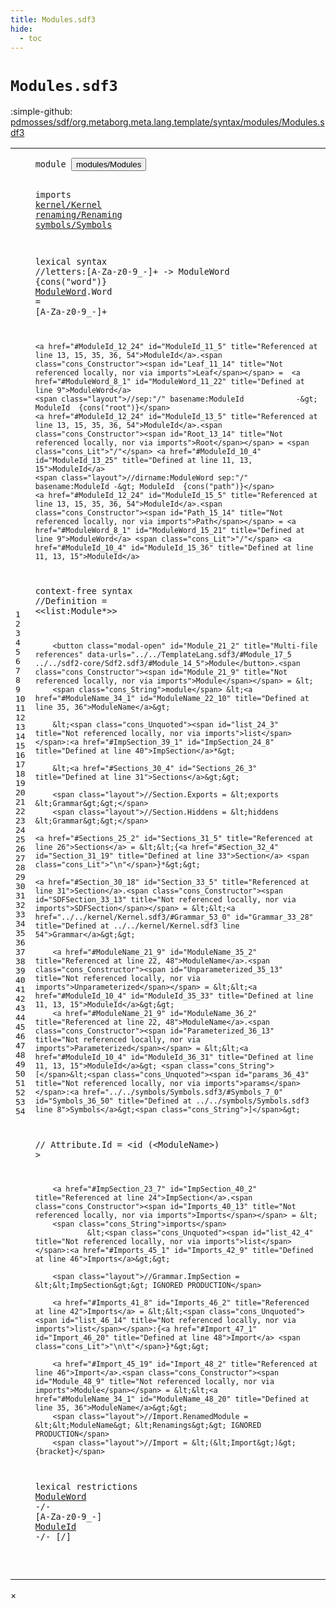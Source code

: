 ```yaml
---
title: Modules.sdf3
hide:
  - toc
---
```


# `Modules.sdf3`

:simple-github: [pdmosses/sdf/org.metaborg.meta.lang.template/syntax/modules/Modules.sdf3]

[pdmosses/sdf/org.metaborg.meta.lang.template/syntax/modules/Modules.sdf3]: https://github.com/pdmosses/sdf/blob/master/org.metaborg.meta.lang.template/syntax/modules/Modules.sdf3 "The source file on GitHub"

<div class="sdf3"><table class="highlighttable"><tbody><tr><td class="linenos"><div class="linenodiv"><pre><span></span>1
2
3
4
5
6
7
8
9
10
11
12
13
14
15
16
17
18
19
20
21
22
23
24
25
26
27
28
29
30
31
32
33
34
35
36
37
38
39
40
41
42
43
44
45
46
47
48
49
50
51
52
53
54
</pre></div></td>
<td class="code"><pre><code><span class="keyword">module</span> <button class="modal-open" id="modules/Modules_1_8" title="Multi-file references" data-urls="../../TemplateLang.sdf3/#modules/Modules_13_3 ../../sdf2-core/SDF.sdf3/#modules/Modules_2_24 ../../sdf2-core/Sdf2-Syntax.sdf3/#modules/Modules_5_9 ../../sdf2-core/Sdf2.sdf3/#modules/Modules_10_3">modules/Modules</button>

<span class="keyword">imports</span> <a href="../../kernel/Kernel.sdf3/#kernel/Kernel_0_7" id="kernel/Kernel_3_9" title="Defined at ../../kernel/Kernel.sdf3 line 1">kernel/Kernel</a> 
        <a href="../../renaming/Renaming.sdf3/#renaming/Renaming_0_7" id="renaming/Renaming_4_9" title="Defined at ../../renaming/Renaming.sdf3 line 1">renaming/Renaming</a>
        <a href="../../symbols/Symbols.sdf3/#symbols/Symbols_0_7" id="symbols/Symbols_5_9" title="Defined at ../../symbols/Symbols.sdf3 line 1">symbols/Symbols</a>
 
<span class="keyword">lexical syntax</span>
    <span class="layout">//letters:[A-Za-z0-9\_\-]+ -&gt; ModuleWord  {cons("word")}</span>
        <a href="#ModuleWord_10_21" id="ModuleWord_9_2" title="Referenced at line 11, 15, 53">ModuleWord</a>.<span class="cons_Constructor"><span id="Word_9_13" title="Not referenced locally, nor via imports">Word</span></span> = [<span class="cons_Regular">A</span>-<span class="cons_Regular">Z</span><span class="cons_Regular">a</span>-<span class="cons_Regular">z</span><span class="cons_Regular">0</span>-<span class="cons_Regular">9</span>\_\-]+
        
    <a href="#ModuleId_12_24" id="ModuleId_11_5" title="Referenced at line 13, 15, 35, 36, 54">ModuleId</a>.<span class="cons_Constructor"><span id="Leaf_11_14" title="Not referenced locally, nor via imports">Leaf</span></span> =  <a href="#ModuleWord_8_1" id="ModuleWord_11_22" title="Defined at line 9">ModuleWord</a>
    <span class="layout">//sep:"/" basename:ModuleId            -&gt; ModuleId  {cons("root")}</span>
    <a href="#ModuleId_12_24" id="ModuleId_13_5" title="Referenced at line 13, 15, 35, 36, 54">ModuleId</a>.<span class="cons_Constructor"><span id="Root_13_14" title="Not referenced locally, nor via imports">Root</span></span> = <span class="cons_Lit">"/"</span> <a href="#ModuleId_10_4" id="ModuleId_13_25" title="Defined at line 11, 13, 15">ModuleId</a>
    <span class="layout">//dirname:ModuleWord sep:"/" basename:ModuleId -&gt; ModuleId  {cons("path")}</span>
    <a href="#ModuleId_12_24" id="ModuleId_15_5" title="Referenced at line 13, 15, 35, 36, 54">ModuleId</a>.<span class="cons_Constructor"><span id="Path_15_14" title="Not referenced locally, nor via imports">Path</span></span> = <a href="#ModuleWord_8_1" id="ModuleWord_15_21" title="Defined at line 9">ModuleWord</a> <span class="cons_Lit">"/"</span> <a href="#ModuleId_10_4" id="ModuleId_15_36" title="Defined at line 11, 13, 15">ModuleId</a>
    

<span class="keyword">context-free syntax</span>
        <span class="layout">//Definition = &lt;&lt;list:Module*&gt;&gt;</span>
        
        <button class="modal-open" id="Module_21_2" title="Multi-file references" data-urls="../../TemplateLang.sdf3/#Module_17_5 ../../sdf2-core/Sdf2.sdf3/#Module_14_5">Module</button>.<span class="cons_Constructor"><span id="Module_21_9" title="Not referenced locally, nor via imports">Module</span></span> = &lt;
        <span class="cons_String">module</span> &lt;<a href="#ModuleName_34_1" id="ModuleName_22_10" title="Defined at line 35, 36">ModuleName</a>&gt;
        
        &lt;<span class="cons_Unquoted"><span id="list_24_3" title="Not referenced locally, nor via imports">list</span></span>:<a href="#ImpSection_39_1" id="ImpSection_24_8" title="Defined at line 40">ImpSection</a>*&gt;
        
        &lt;<a href="#Sections_30_4" id="Sections_26_3" title="Defined at line 31">Sections</a>&gt;&gt;
        
        <span class="layout">//Section.Exports = &lt;exports &lt;Grammar&gt;&gt;</span>
        <span class="layout">//Section.Hiddens = &lt;hiddens &lt;Grammar&gt;&gt;</span>
        
    <a href="#Sections_25_2" id="Sections_31_5" title="Referenced at line 26">Sections</a> = &lt;&lt;{<a href="#Section_32_4" id="Section_31_19" title="Defined at line 33">Section</a> <span class="cons_Lit">"\n"</span>}*&gt;&gt;
    
    <a href="#Section_30_18" id="Section_33_5" title="Referenced at line 31">Section</a>.<span class="cons_Constructor"><span id="SDFSection_33_13" title="Not referenced locally, nor via imports">SDFSection</span></span> = &lt;&lt;<a href="../../kernel/Kernel.sdf3/#Grammar_53_0" id="Grammar_33_28" title="Defined at ../../kernel/Kernel.sdf3 line 54">Grammar</a>&gt;&gt;
        
        <a href="#ModuleName_21_9" id="ModuleName_35_2" title="Referenced at line 22, 48">ModuleName</a>.<span class="cons_Constructor"><span id="Unparameterized_35_13" title="Not referenced locally, nor via imports">Unparameterized</span></span> = &lt;&lt;<a href="#ModuleId_10_4" id="ModuleId_35_33" title="Defined at line 11, 13, 15">ModuleId</a>&gt;&gt;
        <a href="#ModuleName_21_9" id="ModuleName_36_2" title="Referenced at line 22, 48">ModuleName</a>.<span class="cons_Constructor"><span id="Parameterized_36_13" title="Not referenced locally, nor via imports">Parameterized</span></span> = &lt;&lt;<a href="#ModuleId_10_4" id="ModuleId_36_31" title="Defined at line 11, 13, 15">ModuleId</a>&gt; <span class="cons_String">[</span>&lt;<span class="cons_Unquoted"><span id="params_36_43" title="Not referenced locally, nor via imports">params</span></span>:<a href="../../symbols/Symbols.sdf3/#Symbols_7_0" id="Symbols_36_50" title="Defined at ../../symbols/Symbols.sdf3 line 8">Symbols</a>&gt;<span class="cons_String">]</span>&gt;
        
<span class="layout">//        Attribute.Id = &lt;id (&lt;ModuleName&gt;) &gt; </span>
        
        <a href="#ImpSection_23_7" id="ImpSection_40_2" title="Referenced at line 24">ImpSection</a>.<span class="cons_Constructor"><span id="Imports_40_13" title="Not referenced locally, nor via imports">Imports</span></span> = &lt;
        <span class="cons_String">imports</span> 
                &lt;<span class="cons_Unquoted"><span id="list_42_4" title="Not referenced locally, nor via imports">list</span></span>:<a href="#Imports_45_1" id="Imports_42_9" title="Defined at line 46">Imports</a>&gt;&gt;
        
        <span class="layout">//Grammar.ImpSection = &lt;&lt;ImpSection&gt;&gt; IGNORED PRODUCTION</span>
         
        <a href="#Imports_41_8" id="Imports_46_2" title="Referenced at line 42">Imports</a> = &lt;&lt;<span class="cons_Unquoted"><span id="list_46_14" title="Not referenced locally, nor via imports">list</span></span>:{<a href="#Import_47_1" id="Import_46_20" title="Defined at line 48">Import</a> <span class="cons_Lit">"\n\t"</span>}*&gt;&gt;
        
        <a href="#Import_45_19" id="Import_48_2" title="Referenced at line 46">Import</a>.<span class="cons_Constructor"><span id="Module_48_9" title="Not referenced locally, nor via imports">Module</span></span> = &lt;&lt;<a href="#ModuleName_34_1" id="ModuleName_48_20" title="Defined at line 35, 36">ModuleName</a>&gt;&gt;
        <span class="layout">//Import.RenamedModule = &lt;&lt;ModuleName&gt; &lt;Renamings&gt;&gt; IGNORED PRODUCTION</span>
        <span class="layout">//Import = &lt;(&lt;Import&gt;)&gt; {bracket}</span>

  <span class="keyword">lexical restrictions</span>
    <a href="#ModuleWord_8_1" id="ModuleWord_53_5" title="Defined at line 9">ModuleWord</a> -/- [<span class="cons_Regular">A</span>-<span class="cons_Regular">Z</span><span class="cons_Regular">a</span>-<span class="cons_Regular">z</span><span class="cons_Regular">0</span>-<span class="cons_Regular">9</span>\_\-]
    <a href="#ModuleId_10_4" id="ModuleId_54_5" title="Defined at line 11, 13, 15">ModuleId</a> -/- [\/]

</code></pre></td></tr></tbody></table></div>

<div id="modal">
  <div id="modal-content">
    <span id="modal-close">&times;</span>
    <h2 id="modal-h2"></h2>
    <p  id="modal-p"></p>
    <ul id="modal-ul"></ul>
  </div>
</div>
